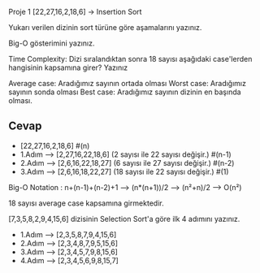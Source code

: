 Proje 1
[22,27,16,2,18,6] -> Insertion Sort

Yukarı verilen dizinin sort türüne göre aşamalarını yazınız.

Big-O gösterimini yazınız.

Time Complexity: Dizi sıralandıktan sonra 18 sayısı aşağıdaki case'lerden hangisinin kapsamına girer? Yazınız

Average case: Aradığımız sayının ortada olması
Worst case: Aradığımız sayının sonda olması
Best case: Aradığımız sayının dizinin en başında olması.

Cevap
-
- [22,27,16,2,18,6] #(n)
- 1.Adım --> [2,27,16,22,18,6] (2 sayısı ile 22 sayısı değişir.) #(n-1)
- 2.Adım --> [2,6,16,22,18,27] (6 sayısı ile 27 sayısı değişir.) #(n-2)
- 3.Adım --> [2,6,16,18,22,27] (18 sayısı ile 22 sayısı değişir.) #(1)

Big-O Notation : n+(n-1)+(n-2)+1 --> (n*(n+1))/2 --> (n²+n)/2 --> O(n²)

18 sayısı average case kapsamına girmektedir.


[7,3,5,8,2,9,4,15,6] dizisinin Selection Sort'a göre ilk 4 adımını yazınız.

- 1.Adım --> [2,3,5,8,7,9,4,15,6]
- 2.Adım --> [2,3,4,8,7,9,5,15,6]
- 3.Adım --> [2,3,4,5,7,9,8,15,6]
- 4.Adım --> [2,3,4,5,6,9,8,15,7]
